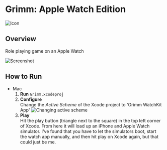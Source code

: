 Grimm: Apple Watch Edition
==========================
![Icon](https://github.com/qubytes/grimm-watch/blob/master/Documentation/Pictures/icon_1.png)

Overview
--------
Role playing game on an Apple Watch

![Screenshot](https://github.com/qubytes/grimm-watch/blob/master/Documentation/Pictures/screenshot_1.png)

How to Run
----------
* Mac
  1. **Run** ```Grimm.xcodeproj```
  2. **Configure**  
    Change the *Active Scheme* of the Xcode project to 'Grimm WatchKit App'
    ![Changing active scheme](https://github.com/qubytes/grimm-watch/blob/master/Documentation/Pictures/change_scheme_1.png)
  3. **Play**  
    Hit the play button (triangle next to the square) in the top left corner of Xcode. From here it will load up an iPhone and Apple Watch simulator. I've found that you have to let the simulators boot, start the watch app manually, and then hit play on Xcode again, but that could just be me.
